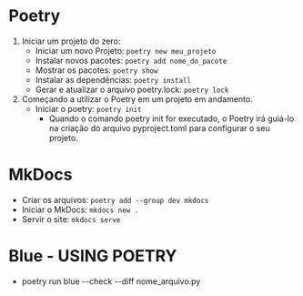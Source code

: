 # Poetry

1. Iniciar um projeto do zero:
   - Iniciar um novo Projeto: `poetry new meu_projeto`
   - Instalar novos pacotes: `poetry add nome_do_pacote`
   - Mostrar os pacotes: `poetry show`
   - Instalar as dependências: `poetry install`
   - Gerar e atualizar o arquivo poetry.lock: `poetry lock`
2. Começando a utilizar o Poetry em um projeto em andamento.
   - Iniciar o poetry: `poetry init`
     - Quando o comando poetry init for executado, o Poetry irá guiá-lo na criação do arquivo pyproject.toml para configurar o seu projeto. 

# MkDocs

- Criar os arquivos: `poetry add --group dev mkdocs`
- Iniciar o MkDocs: `mkdocs new .`
- Servir o site: `mkdocs serve`

# Blue - USING POETRY
- poetry run blue --check --diff nome_arquivo.py


